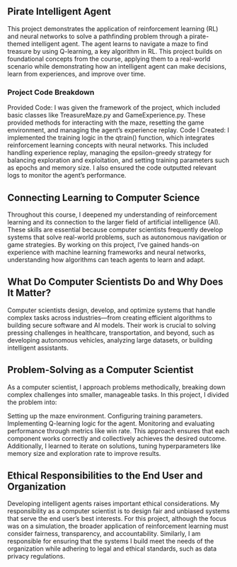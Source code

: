 ## Pirate Intelligent Agent
This project demonstrates the application of reinforcement learning (RL) and neural networks to solve a pathfinding problem through a pirate-themed intelligent agent. The agent learns to navigate a maze to find treasure by using Q-learning, a key algorithm in RL. This project builds on foundational concepts from the course, applying them to a real-world scenario while demonstrating how an intelligent agent can make decisions, learn from experiences, and improve over time.

### Project Code Breakdown
Provided Code:
I was given the framework of the project, which included basic classes like TreasureMaze.py and GameExperience.py. These provided methods for interacting with the maze, resetting the game environment, and managing the agent’s experience replay.
Code I Created:
I implemented the training logic in the qtrain() function, which integrates reinforcement learning concepts with neural networks. This included handling experience replay, managing the epsilon-greedy strategy for balancing exploration and exploitation, and setting training parameters such as epochs and memory size. I also ensured the code outputted relevant logs to monitor the agent’s performance.

## Connecting Learning to Computer Science
Throughout this course, I deepened my understanding of reinforcement learning and its connection to the larger field of artificial intelligence (AI). These skills are essential because computer scientists frequently develop systems that solve real-world problems, such as autonomous navigation or game strategies. By working on this project, I’ve gained hands-on experience with machine learning frameworks and neural networks, understanding how algorithms can teach agents to learn and adapt.

## What Do Computer Scientists Do and Why Does It Matter?
Computer scientists design, develop, and optimize systems that handle complex tasks across industries—from creating efficient algorithms to building secure software and AI models. Their work is crucial to solving pressing challenges in healthcare, transportation, and beyond, such as developing autonomous vehicles, analyzing large datasets, or building intelligent assistants.

## Problem-Solving as a Computer Scientist
As a computer scientist, I approach problems methodically, breaking down complex challenges into smaller, manageable tasks. In this project, I divided the problem into:

Setting up the maze environment.
Configuring training parameters.
Implementing Q-learning logic for the agent.
Monitoring and evaluating performance through metrics like win rate.
This approach ensures that each component works correctly and collectively achieves the desired outcome. Additionally, I learned to iterate on solutions, tuning hyperparameters like memory size and exploration rate to improve results.

## Ethical Responsibilities to the End User and Organization
Developing intelligent agents raises important ethical considerations. My responsibility as a computer scientist is to design fair and unbiased systems that serve the end user’s best interests. For this project, although the focus was on a simulation, the broader application of reinforcement learning must consider fairness, transparency, and accountability. Similarly, I am responsible for ensuring that the systems I build meet the needs of the organization while adhering to legal and ethical standards, such as data privacy regulations.
